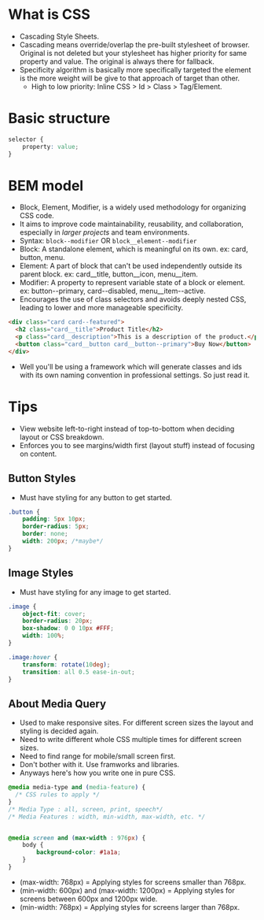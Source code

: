 # What is CSS
- Cascading Style Sheets.
- Cascading means override/overlap the pre-built stylesheet of browser. Original is not deleted but your stylesheet has higher priority for same property and value. The original is always there for fallback.
- Specificity algorithm is basically more specifically targeted the element is the more weight will be give to that approach of target than other. 
    - High to low priority: Inline CSS > Id > Class > Tag/Element. 

# Basic structure
```css
selector {
    property: value;
}
```
# BEM model
- Block, Element, Modifier, is a widely used methodology for organizing CSS code. 
- It aims to improve code maintainability, reusability, and collaboration, especially in _larger projects_ and team environments.
- Syntax: `block--modifier` OR `block__element--modifier`
- Block: A standalone element, which is meaningful on its own. ex: card, button, menu.
- Element: A part of block that can't be used independently outside its parent block. ex: card__title, button__icon, menu__item.
- Modifier: A property to represent variable state of a block or element. ex: button--primary, card--disabled, menu__item--active.
- Encourages the use of class selectors and avoids deeply nested CSS, leading to lower and more manageable specificity.
```html
<div class="card card--featured">
  <h2 class="card__title">Product Title</h2>
  <p class="card__description">This is a description of the product.</p>
  <button class="card__button card__button--primary">Buy Now</button>
</div>
```
- Well you'll be using a framework which will generate classes and ids with its own naming convention in professional settings. So just read it.

# Tips
- View website left-to-right instead of top-to-bottom when deciding layout or CSS breakdown.
- Enforces you to see margins/width first (layout stuff) instead of focusing on content.

## Button Styles
- Must have styling for any button to get started.
```css
.button {
    padding: 5px 10px;
    border-radius: 5px;
    border: none;
    width: 200px; /*maybe*/
}
```

## Image Styles
- Must have styling for any image to get started.
```css
.image {
    object-fit: cover;
    border-radius: 20px;
    box-shadow: 0 0 10px #FFF;
    width: 100%;
}

.image:hover {
    transform: rotate(10deg);
    transition: all 0.5 ease-in-out;
}
```

## About Media Query
- Used to make responsive sites. For different screen sizes the layout and styling is decided again.
- Need to write different whole CSS multiple times for different screen sizes.
- Need to find range for mobile/small screen first.
- Don't bother with it. Use framworks and libraries.
- Anyways here's how you write one in pure CSS.
```css
@media media-type and (media-feature) {
  /* CSS rules to apply */
}
/* Media Type : all, screen, print, speech*/
/* Media Features : width, min-width, max-width, etc. */


@media screen and (max-width : 976px) {
    body {
        background-color: #1a1a;
    }
}
```
- (max-width: 768px) = Applying styles for screens smaller than 768px.
- (min-width: 600px) and (max-width: 1200px) = Applying styles for screens between 600px and 1200px wide.
- (min-width: 768px) = Applying styles for screens larger than 768px.
